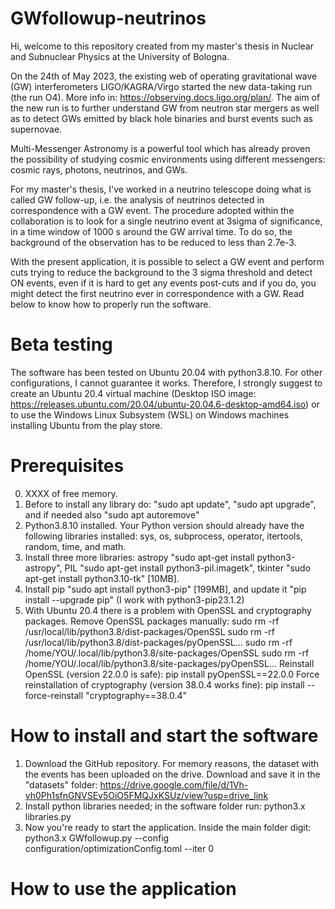 # GWfollowup-neutrinos
Hi, welcome to this repository created from my master's thesis in Nuclear and Subnuclear Physics at the University of Bologna.

On the 24th of May 2023, the existing web of operating gravitational wave (GW) interferometers LIGO/KAGRA/Virgo started the new data-taking run (the run O4). More info in: https://observing.docs.ligo.org/plan/.
The aim of the new run is to further understand GW from neutron star mergers as well as to detect GWs emitted by black hole binaries and burst events such as supernovae.

Multi-Messenger Astronomy is a powerful tool which has already proven the possibility of studying cosmic environments using different messengers: cosmic rays, photons, neutrinos, and GWs.

For my master's thesis, I've worked in a neutrino telescope doing what is called GW follow-up, i.e. the analysis of neutrinos detected in correspondence with a GW event. 
The procedure adopted within the collaboration is to look for a single neutrino event at 3sigma of significance, in a time window of 1000 s around the GW arrival time. To do so, the background of the observation has to be reduced to less than 2.7e-3.

With the present application, it is possible to select a GW event and perform cuts trying to reduce the background to the 3 sigma threshold and detect ON events, even if it is hard to get any events post-cuts and if you do, you might detect the first neutrino ever in correspondence with a GW. Read below to know how to properly run the software.

# Beta testing
The software has been tested on Ubuntu 20.04 with python3.8.10. For other configurations, I cannot guarantee it works. 
Therefore, I strongly suggest to create an Ubuntu 20.4 virtual machine (Desktop ISO image: https://releases.ubuntu.com/20.04/ubuntu-20.04.6-desktop-amd64.iso) or to use the Windows Linux Subsystem (WSL) on Windows machines installing Ubuntu from the play store.

# Prerequisites
0. XXXX of free memory.
1. Before to install any library do: "sudo apt update", "sudo apt upgrade", and if needed also "sudo apt autoremove"
2. Python3.8.10 installed. Your Python version should already have the following libraries installed: sys, os, subprocess, operator, itertools, random, time, and math.
3. Install three more libraries: astropy "sudo apt-get install python3-astropy",
                                 PIL "sudo apt-get install python3-pil.imagetk",
                                 tkinter "sudo apt-get install python3.10-tk" [10MB].
5. Install pip "sudo apt install python3-pip" [199MB], and update it "pip install --upgrade pip" (I work with python3-pip23.1.2)
6. With Ubuntu 20.4 there is a problem with OpenSSL and cryptography packages. Remove OpenSSL packages manually:
     			sudo rm -rf /usr/local/lib/python3.8/dist-packages/OpenSSL
			   sudo rm -rf /usr/local/lib/python3.8/dist-packages/pyOpenSSL...
			   sudo rm -rf /home/YOU/.local/lib/python3.8/site-packages/OpenSSL
            sudo rm -rf /home/YOU/.local/lib/python3.8/site-packages/pyOpenSSL...
   Reinstall OpenSSL (version 22.0.0 is safe): pip install pyOpenSSL==22.0.0
   Force reinstallation of cryptography (version 38.0.4 works fine): pip install --force-reinstall "cryptography==38.0.4"
   
# How to install and start the software
1. Download the GitHub repository. For memory reasons, the dataset with the events has been uploaded on the drive. Download and save it in the "datasets" folder: https://drive.google.com/file/d/1Vh-vh0Ph1sfnGNVSEv5OiO5FMQJxKSUz/view?usp=drive_link
2. Install python libraries needed; in the software folder run: python3.x libraries.py
4. Now you're ready to start the application. Inside the main folder digit: python3.x GWfollowup.py --config configuration/optimizationConfig.toml --iter 0

# How to use the application


